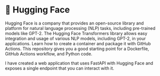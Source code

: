 # 🤗 Hugging Face  
Hugging Face is a company that provides an open-source library and platform for natural language processing (NLP) tasks, including pre-trained models like GPT-2. 
The Hugging Face Transformers library allows easy integration and usage of various NLP models, including GPT-2, in your applications.
Learn how to create a container and package it with GitHub Actions. This repository gives you a good starting point for a Dockerfile, GitHub Actions workflow, and Python code.

I have created a web application that uses FastAPI with Hugging Face and exposes a single endpoint that you can interact with it. 

